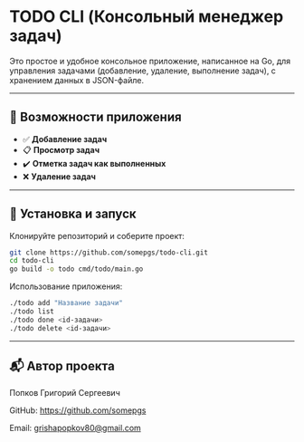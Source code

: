 # TODO CLI (Консольный менеджер задач)

Это простое и удобное консольное приложение, написанное на Go, для управления задачами (добавление, удаление, выполнение задач), с хранением данных в JSON-файле.

---

## 🎯 Возможности приложения

- ✅ **Добавление задач**
- 📋 **Просмотр задач**
- ✔️ **Отметка задач как выполненных**
- ❌ **Удаление задач**

---

## 🚀 Установка и запуск

Клонируйте репозиторий и соберите проект:

```bash
git clone https://github.com/somepgs/todo-cli.git
cd todo-cli
go build -o todo cmd/todo/main.go
```

Использование приложения:

```bash
./todo add "Название задачи"
./todo list
./todo done <id-задачи>
./todo delete <id-задачи>
```

---

## 📬 Автор проекта

Попков Григорий Сергеевич

GitHub:     https://github.com/somepgs

Email:      grishapopkov80@gmail.com